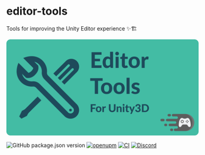 # editor-tools

Tools for improving the Unity Editor experience ✨🏗

![Project logo; A screwdriver and wrench crossed on an aquamarine background next to the text "Editor Tools for Unity"](./Documentation~/header.png)

![GitHub package.json version](https://img.shields.io/github/package-json/v/faster-games/editor-tools)
[![openupm](https://img.shields.io/npm/v/com.faster-games.editor-tools?label=openupm&registry_uri=https://package.openupm.com)](https://openupm.com/packages/com.faster-games.editor-tools/)
[![CI](https://github.com/faster-games/editor-tools/actions/workflows/main.yml/badge.svg)](https://github.com/faster-games/editor-tools/actions/workflows/main.yml)
[![Discord](https://img.shields.io/discord/862006447919726604)](https://discord.gg/QfQE6rWQqq)

